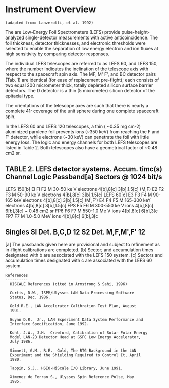 
 
 
  Instrument Overview
  ===================
    (adapted from: Lanzerotti, et al. 1992)
 
 The are Low-Energy Foil Spectrometers (LEFS)
 provide pulse-height-analyzed single-detector measurements
 with active anticoincidence. The foil thickness, detector 
 thicknesses, and electronic thresholds were selected to 
 enable the separation of low energy electron and ion 
 fluxes at high sensitivity by comparing detector responses.
 
 The individual LEFS telescopes are referred to as LEFS 60, 
 and LEFS 150, where the number indicates the inclination of 
 the telescope axis with respect to the spacecraft spin axis.
 The MF, M' F', and BC detector pairs (Tab. 1) are
 identical (for ease of replacement pre-flight); each consists
 of two equal 200 micrometer thick, totally depleted silicon surface
 barrier detectors. The D detector is a thin (5 micrometer) silicon
 detector of the epitaxial type.
 
 The orientations  of the telescope axes are such that there is
 nearly a complete 41r coverage of the unit sphere during
 one complete spacecraft spin. 
 
 In the LEFS 60 and LEFS 120 telescopes, a thin
 ( ~0.35 mg cm-2) aluminized parylene foil prevents ions
 (~350 keV) from reaching the F and F' detector, while
 electrons (~30 keV) can penetrate the foil with little
 energy loss. The logic and energy channels for both LEFS
 telescopes are listed in Table 2. Both telescopes also have
 a geometrical factor of ~0.48 cm2 sr.
  
 TABLE 2. LEFS detector systems.
                                                                             Accum. timc(s)
                Channel   Logic          Passband[a]             Sectors     @ 1024 bit/s
 ------------------------------------------------------------------------------------------
 LEFS 150[b]     El      Fl F2 M        30-50 ke V electrons     4[b],8[c]   3[b],1.5[c]
 (M,F)           E2      F2 F3 M        50-90 ke V electrons     4[b],8[c]   3[b],1.5[c]
 LEFS 60[c]      E3      F3 F4 M        90-165 keV electrons     4[b],8[c]   3[b],1.5[c]
 (M',F')         E4      F4 F5 M        165-300 keY electrons    4[b],8[c]   3[b],1.5[c]
                 FPS     F5 F6 M        300-550 ke V ions        4[b],8[c]   6[b],3[c]
 ~ 0.48 cm2 sr   FP6     F6 F7 M        550-1.0 Me V ions        4[b],8[c]   6[b],3[c
                 FP7     F7 M           1.0-5.0 MeV ions         4[b],8[c]   6[b],3[c
                 
 Singles         Sl      Det. B,C,D                                          12
                 S2      Det. M,F,M',F'                                      12
 ------------------------------------------------------------------------------------------
 [a] The passbands given here are provisional and subject to refinement as in-flight calibrations arc completed.
 [b] Sector; and accumulation times designated with b are associated with the LEFS 150 system.
 [c] Sectors and accumulation times designated with c are associated with the LEFS 60 system.
 
 
    References
    ----------
      HISCALE References (cited in Armstrong & Sahi, 1996)
 
      Curtis, D.W., ISPM/Ulysses LAN Data Processing Software
      Status, Dec. 1986.
 
      Gold R.E., LAN Accelerator Calibration Test Plan, August
      1991.
 
      Guynn D.R.  Jr., LAN Experiment Data System Performance and
      Interface Specification, June 1992.
 
      Kohl, J.W., J.H.  Crawford, Calibration of Solar Polar Energy
      Model LAN-2B Detector Head at GSFC Low Energy Accelerator,
      July 1986.
 
      Simnett, G.M., R.E.  Gold, The RTG Background in the LAN
      Experiment and the Shielding Required to Control It, April
      1980.
 
      Tappin, S.J., HSIO-HiScale I/O Library, June 1991.
 
      Ximenez de Ferran S., Ulysses Spin Reference Pulse, May
      1985.
        